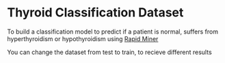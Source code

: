 # Thyroid Classification Dataset

To build a classification model to predict if a patient is normal, suffers from hyperthyroidism or hypothyroidism using [Rapid Miner](https://rapidminer.com/ "Rapid Miner") 

You can change the dataset from test to train, to recieve different results

